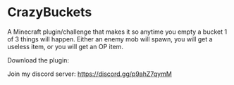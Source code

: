 # CrazyBuckets
A Minecraft plugin/challenge that makes it so anytime you empty a bucket 1 of 3 things will happen. Either an enemy mob will spawn, you will get a useless item, or you will get an OP item.

Download the plugin:

Join my discord server: https://discord.gg/p9ahZ7qymM
